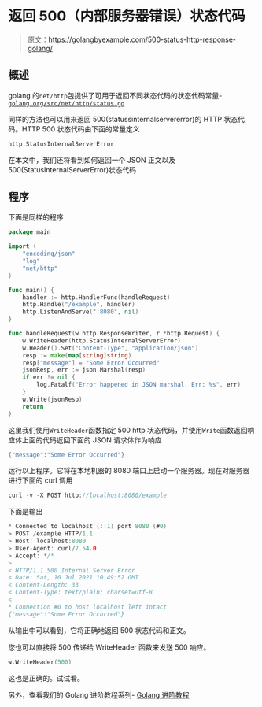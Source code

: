 # 返回 500（内部服务器错误）状态代码

> 原文：<https://golangbyexample.com/500-status-http-response-golang/>

## **概述**

golang 的`net/http`包提供了可用于返回不同状态代码的状态代码常量-[`golang.org/src/net/http/status.go`](https://golang.org/src/net/http/status.go)

同样的方法也可以用来返回 500(statussinternalservererror)的 HTTP 状态代码。HTTP 500 状态代码由下面的常量定义

```go
http.StatusInternalServerError
```

在本文中，我们还将看到如何返回一个 JSON 正文以及 500(StatusInternalServerError)状态代码

## **程序**

下面是同样的程序

```go
package main

import (
	"encoding/json"
	"log"
	"net/http"
)

func main() {
	handler := http.HandlerFunc(handleRequest)
	http.Handle("/example", handler)
	http.ListenAndServe(":8080", nil)
}

func handleRequest(w http.ResponseWriter, r *http.Request) {
	w.WriteHeader(http.StatusInternalServerError)
	w.Header().Set("Content-Type", "application/json")
	resp := make(map[string]string)
	resp["message"] = "Some Error Occurred"
	jsonResp, err := json.Marshal(resp)
	if err != nil {
		log.Fatalf("Error happened in JSON marshal. Err: %s", err)
	}
	w.Write(jsonResp)
	return
}
```

这里我们使用`WriteHeader`函数指定 500 http 状态代码，并使用`Write`函数返回响应体上面的代码返回下面的 JSON 请求体作为响应

```go
{"message":"Some Error Occurred"}
```

运行以上程序。它将在本地机器的 8080 端口上启动一个服务器。现在对服务器进行下面的 curl 调用

```go
curl -v -X POST http://localhost:8080/example
```

下面是输出

```go
* Connected to localhost (::1) port 8080 (#0)
> POST /example HTTP/1.1
> Host: localhost:8080
> User-Agent: curl/7.54.0
> Accept: */*
> 
< HTTP/1.1 500 Internal Server Error
< Date: Sat, 10 Jul 2021 10:49:52 GMT
< Content-Length: 33
< Content-Type: text/plain; charset=utf-8
< 
* Connection #0 to host localhost left intact
{"message":"Some Error Occurred"}
```

从输出中可以看到，它将正确地返回 500 状态代码和正文。

您也可以直接将 500 传递给 WriteHeader 函数来发送 500 响应。

```go
w.WriteHeader(500)
```

这也是正确的。试试看。

另外，查看我们的 Golang 进阶教程系列- [Golang 进阶教程](https://golangbyexample.com/golang-comprehensive-tutorial/)